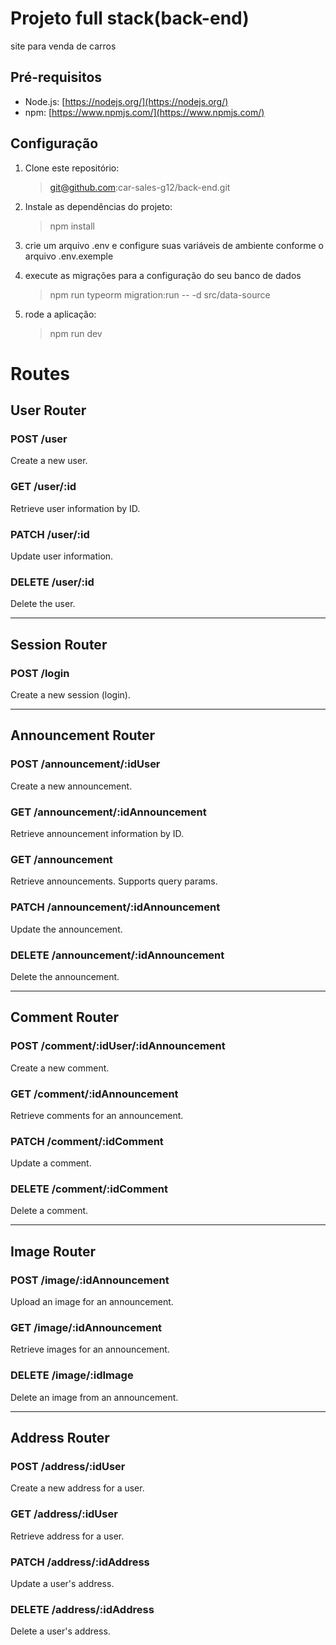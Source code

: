 # Projeto full stack(back-end)

site para venda de carros

## Pré-requisitos

- Node.js: [https://nodejs.org/](https://nodejs.org/)
- npm: [https://www.npmjs.com/](https://www.npmjs.com/)

## Configuração

1. Clone este repositório:

   > git@github.com:car-sales-g12/back-end.git

2. Instale as dependências do projeto:

   > npm install

3. crie um arquivo .env e configure suas variáveis de ambiente conforme o arquivo .env.exemple

4. execute as migrações para a configuração do seu banco de dados

   > npm run typeorm migration:run -- -d src/data-source

5. rode a aplicação:
   > npm run dev

# Routes

## User Router

### POST /user
Create a new user.

### GET /user/:id
Retrieve user information by ID.

### PATCH /user/:id
Update user information.

### DELETE /user/:id
Delete the user.

---

## Session Router

### POST /login
Create a new session (login).

---

## Announcement Router

### POST /announcement/:idUser
Create a new announcement.

### GET /announcement/:idAnnouncement
Retrieve announcement information by ID.

### GET /announcement
Retrieve announcements. Supports query params.

### PATCH /announcement/:idAnnouncement
Update the announcement.

### DELETE /announcement/:idAnnouncement
Delete the announcement.

---

## Comment Router

### POST /comment/:idUser/:idAnnouncement
Create a new comment.

### GET /comment/:idAnnouncement
Retrieve comments for an announcement.

### PATCH /comment/:idComment
Update a comment.

### DELETE /comment/:idComment
Delete a comment.

---

## Image Router

### POST /image/:idAnnouncement
Upload an image for an announcement.

### GET /image/:idAnnouncement
Retrieve images for an announcement.

### DELETE /image/:idImage
Delete an image from an announcement.

---

## Address Router

### POST /address/:idUser
Create a new address for a user.

### GET /address/:idUser
Retrieve address for a user.

### PATCH /address/:idAddress
Update a user's address.

### DELETE /address/:idAddress
Delete a user's address.
